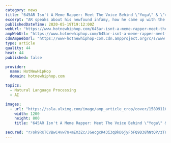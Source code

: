 ```yaml
---
category: news
title: "645AR Isn't A Meme Rapper: Meet The Voice Behind \"Yoga\" & \"4 Da Trap\""
excerpt: "AR speaks about his newfound infamy, how he came up with the squeaky voice delivery, and his surprising next moves. 645AR burst onto the scene out of nowhere and, almost instantly, hip-hop took notice of him."
publishedDateTime: 2020-05-19T19:12:00Z
webUrl: "https://www.hotnewhiphop.com/645ar-isnt-a-meme-rapper-meet-the-voice-behind-yoga-and-4-da-trap-news.110740.html"
ampWebUrl: "https://www.hotnewhiphop.com/645ar-isnt-a-meme-rapper-meet-the-voice-behind-yoga-and-4-da-trap-news.110740.html?_amp"
cdnAmpWebUrl: "https://www-hotnewhiphop-com.cdn.ampproject.org/c/s/www.hotnewhiphop.com/645ar-isnt-a-meme-rapper-meet-the-voice-behind-yoga-and-4-da-trap-news.110740.html?_amp"
type: article
quality: 44
heat: 44
published: false

provider:
  name: HotNewHipHop
  domain: hotnewhiphop.com

topics:
  - Natural Language Processing
  - AI

images:
  - url: "https://ssla.ulximg.com/image/amp_article_crop/cover/1589911684_d6007d6c344d53ada43f7f4833a18368.jpg/323447e183146224489ca2191e8a88ee/1589911684_2b42b69a31784846ff30cefd6de7d497.jpg"
    width: 1200
    height: 800
    title: "645AR Isn't A Meme Rapper: Meet The Voice Behind \"Yoga\" & \"4 Da Trap\""

secured: "r/ok9RKTCVBwC4vw7n+mEm3Zc/JGecgxR43i3qDkD6jyFbFQ9D38hNtQP/zT8q8D/hSG7xUm16rpkkgbdUBZrczgCjoS9RIPqWSW1ufQTq+hz4K3UWHLZxJFhqfhEWoeTr62i466W9FTiCpLsKS5xdY0fEIcj50Te1i0caDKtl0vuGScnw0jyz01h1hifWImi0iQe5m6aMK1EocunAXmkCGz3uO6gHdOd6AflfwMo6X3reY6/3ZyEchJRVE/MlRnNGNFtkrkNqNPpx22yXaxfaNahU6NrK04cBdtpkR7gBBfs266/nsCMXc/DaJCGDfluNXiC/bdXznZND9hS/THYaP1o9DF11x4LJDG/kohVTyATqUQZDOGTVvHGeUNox71QavhRJzllm2dFIQusQMiwLpqyKroYPql/aKFtOx7E9VEQWxR139eNetY4d7L0YBT1z2rAmHgQzmWP6fpnuWM2w+h8QsfX8O1FLZ/6F2ZPwU=;9vOw1Xo3HNJJnYm2JKcvug=="
---
```


